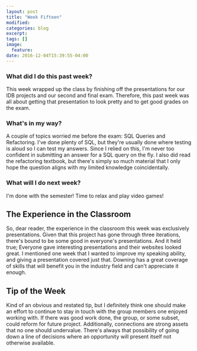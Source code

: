 ```yaml
---
layout: post
title: "Week Fifteen"
modified: 
categories: blog
excerpt: 
tags: []
image: 
  feature:
date: 2016-12-04T15:39:55-04:00
---
```

### What did I do this past week?
This week wrapped up the class by finishing off the presentations for our IDB projects and our second and final exam. Therefore, this past week was all about getting that presentation to look pretty and to get good grades on the exam.

### What's in my way?
A couple of topics worried me before the exam: SQL Queries and Refactoring. I've done plenty of SQL, but they're usually done where testing is aloud so I can test my answers. Since I relied on this, I'm never too confident in submitting an answer for a SQL query on the fly. I also did read the refactoring textbook, but there's simply so much material that I only hope the question aligns with my limited knowledge coincidentally.

### What will I do next week?
I'm done with the semester! Time to relax and play video games!

## The Experience in the Classroom
So, dear reader, the experience in the classroom this week was exclusively presentations. Given that this project has gone through three iterations, there's bound to be some good in everyone's presentations. And it held true; Everyone gave interesting presentations and their websites looked great. I mentioned one week that I wanted to improve my speaking ability, and giving a presentation covered just that. Downing has a great coverage of skills that will benefit you in the industry field and can't appreciate it enough. 

## Tip of the Week
Kind of an obvious and restated tip, but I definitely think one should make an effort to continue to stay in touch with the group members one enjoyed working with. If there was good work done, the group, or some subset, could reform for future project. Additionally, connections are strong assets that no one should undervalue. There's always that possibility of going down a line of decisions where an opportunity will present itself not otherwise available. 
